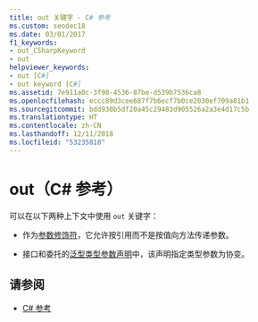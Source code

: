 ```yaml
---
title: out 关键字 - C# 参考
ms.custom: seodec18
ms.date: 03/01/2017
f1_keywords:
- out_CSharpKeyword
- out
helpviewer_keywords:
- out [C#]
- out keyword [C#]
ms.assetid: 7e911a0c-3f98-4536-87be-d539b7536ca8
ms.openlocfilehash: eccc89d3cee687f7b6ecf7b0ce2030ef709a81b1
ms.sourcegitcommit: bdd930b5df20a45c29483d905526a2a3e4d17c5b
ms.translationtype: HT
ms.contentlocale: zh-CN
ms.lasthandoff: 12/11/2018
ms.locfileid: "53235818"
---
```

# <a name="out-c-reference"></a>out（C# 参考）

可以在以下两种上下文中使用 `out` 关键字：

- 作为[参数修饰符](out-parameter-modifier.md)，它允许按引用而不是按值向方法传递参数。

- 接口和委托的[泛型类型参数声明](out-generic-modifier.md)中，该声明指定类型参数为协变。

## <a name="see-also"></a>请参阅

- [C# 参考](../index.md)
